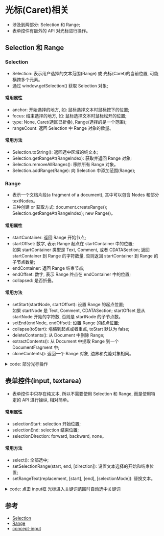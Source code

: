 # 光标(Caret)相关
- 涉及到两部分: Selection 和 Range;
- 表单控件有额外的 API 对光标进行操作。

## Selection 和 Range
### Selection
- Selection: 表示用户选择的文本范围(Range) 或 光标(Caret)的当前位置, 可能横跨多个元素。
- 通过 window.getSelection() 获取 Selection 对象;
#### 常用属性
- anchor: 开始选择的地方, 如: 鼠标选择文本时鼠标按下的位置;
- focus: 结束选择的地方, 如: 鼠标选择文本时鼠标松开的位置;
- type: None, Caret(选区已折叠), Range(选择的是一个范围);
- rangeCount: 返回 Selection 中 Range 对象的数量。
#### 常用方法
- Selection.toString(): 返回选中区域的纯文本;
- Selection.getRangeAt(RangeIndex): 获取并返回 Range 对象;
- Selection.removeAllRanges(): 移除所有 Range 对象。
- Selection.addRange(Range): 向 Selection 中添加范围(Range);

### Range
- 表示一个文档片段(a fragment of a document), 其中可以包含 Nodes 和部分 textNodes。
- 三种创建 or 获取方式: document.createRange(); Selection.getRangeAt(RangeIndex); new Range()。
#### 常用属性
- startContainer: 返回 Range 开始节点;
- startOffset: 数字, 表示 Range 起点在 startContainer 中的位置;  
  如果 startContainer 类型是 Text, Comment, 或者 CDATASection; 返回 startContainer 到 Range 的字符数量, 否则返回 startContainer 到 Range 的子节点数量;
- endContainer: 返回 Range 结束节点;
- endOffset: 数字, 表示 Range 终点在 endContainer 中的位置;
- collapsed: 是否折叠。
#### 常用方法
- setStart(startNode, startOffset): 设置 Range 的起点位置;  
  如果 startNode  是 Text, Comment, CDATASection; startOffset 是从 startNode 开始的字符数, 否则是 startNode 的子节点数。
- setEnd(endNode, endOffset): 设置 Range 的终点位置;
- collapse(toStart): 塌缩到起点或者重点, toStart 默认为 false;
- deleteContents(): 从 Document 中删除 Range;
- extractContents(): 从 Document 中提取 Range 到一个 DocumentFragment 中;
- cloneContents(): 返回一个 Range 对象, 边界和克隆对象相同。

<details>
<Summary>
  code: 部分光标操作
</Summary>
<br>

```javascript
  const selection = window.getSelection();

  function pickOnFn() {  // JS选中部分内容
    const range = document.createRange();
    const paragraphs = document.querySelectorAll('p');

    selection.removeAllRanges();
    range.setStart(paragraphs[0].childNodes[0], 6);
    range.setEnd(paragraphs[1], paragraphs[1].childNodes.length);
    console.info(range);
    selection.addRange(range);
  }

  function collapseFn() {  // 折叠到起点, contenteditable 时可以查看。
    const range = selection.getRangeAt(0);

    range.collapse(true);
    console.info(range);
    selection.removeAllRanges();
    selection.addRange(range);
  }

  function toStringFn() {  // 获取选中部分纯文本
    const str = selection.toString();
    console.info(str);
  }

  function cloneContentsFn() {  // 复制 Range, Range: documentFragment。
    const range = selection.getRangeAt(0);
    const content = range.cloneContents();

    console.dir(content);
    result.appendChild(content);
  }
```
</details>

## 表单控件(input, textarea)
- 表单控件中只存在纯文本, 所以不需要使用 Selection 和 Range, 而是使用特定的 API 进行操纵, 相对简单。
#### 常用属性
- selectionStart: selection 开始位置;
- selectionEnd: selection 结束位置;
- selectionDirection: forward, backward, none。
#### 常用方法
- select(): 全部选中;
- setSelectionRange(start, end, \[direction]): 设置文本选择的开始和结束位置;
- setRangeText(replacement, \[start], \[end], \[selectionMode]): 替换文本。

<details>
<Summary>
  code: 点击 input框 光标进入关键词范围时自动选中关键词
</Summary>
<br>

```javascript
  const input = document.getElementById('input');

  function focusHandler(e) {
    const keyWord = 'input';
    const target = e.target;
    const selectionStart = target.selectionStart;
    const selectionEnd = target.selectionEnd;
    const reg = new RegExp(keyWord, 'g');
    let exec;
    let info = {};

    console.info('input selectionStart: ' + selectionStart);
    console.info('input selectionEnd: ' + selectionEnd);
    console.info('input selectionDirection : ' + target.selectionDirection);

    while ((exec = reg.exec(target.value)) !== null) {
      const matched = exec[0];
      const startIndex = exec.index;
      const endIndex = startIndex + matched.length;

      if(selectionStart >= startIndex && selectionEnd <= endIndex) {
        info = {
          matched,
          startIndex,
          endIndex,
        };
        break;
      }
    }

    console.info(info);

    if (selectionStart === info.startIndex && selectionEnd === info.endIndex) {
      input.setSelectionRange(info.endIndex, info.endIndex);
      return;
    }

    if (selectionStart >= info.startIndex && selectionEnd <= info.endIndex) {
      input.setSelectionRange(info.startIndex, info.endIndex);
    }
  }

  input.addEventListener('click', focusHandler);
```
</details>

## 参考
- [Selection](https://developer.mozilla.org/zh-CN/docs/Web/API/Selection)
- [Range](https://developer.mozilla.org/en-US/docs/Web/API/Range)
- [concept-input](https://html.spec.whatwg.org/multipage/input.html#concept-input-apply)
